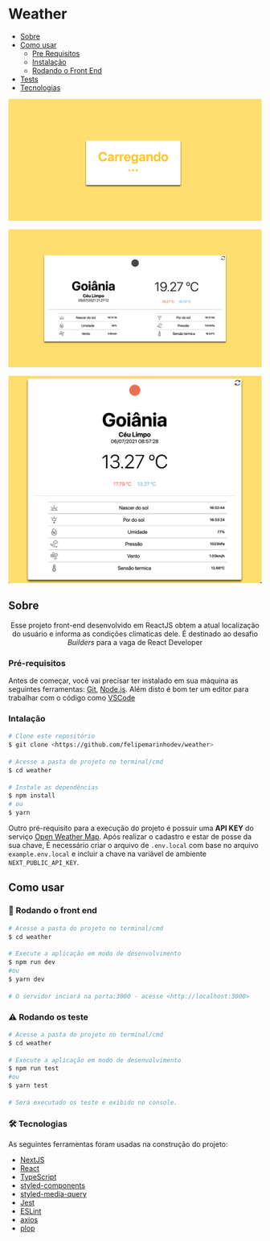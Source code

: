 # Weather
<!--ts-->
   * [Sobre](#Sobre)
   * [Como usar](#como-usar)
      * [Pre Requisitos](#pre-requisitos)
      * [Instalação](#instalacao)
      * [Rodando o Front End](#rodando-o-front-end)
   * [Tests](#testes)
   * [Tecnologias](#tecnologias)
<!--te-->

![loading page](screenshots/loading.png?raw=true)

![main page](screenshots/main.png?raw=true)

![main responsive page](screenshots/main-responsive.png?raw=true)
## Sobre

<p align="center">Esse projeto front-end desenvolvido em ReactJS obtem a atual localização do usuário e informa as condições climaticas dele. É destinado ao desafio <i>Builders</i> para a vaga de React Developer</p>

### Pré-requisitos

Antes de começar, você vai precisar ter instalado em sua máquina as seguintes ferramentas:
[Git](https://git-scm.com), [Node.js](https://nodejs.org/en/).
Além disto é bom ter um editor para trabalhar com o código como [VSCode](https://code.visualstudio.com/)

### Intalação
```bash
# Clone este repositório
$ git clone <https://github.com/felipemarinhodev/weather>

# Acesse a pasta do projeto no terminal/cmd
$ cd weather

# Instale as dependências
$ npm install
# ou
$ yarn
```

Outro pré-requisito para a execução do projeto é possuir uma __API KEY__ do serviço [Open Weather Map](https://openweathermap.org/api). Após realizar o cadastro e estar de posse da sua chave, É necessário criar o arquivo de `.env.local` com base no arquivo `example.env.local` e incluir a chave na variável de ambiente `NEXT_PUBLIC_API_KEY`.
## Como usar

### 🎲 Rodando o front end


```bash
# Acesse a pasta do projeto no terminal/cmd
$ cd weather

# Execute a aplicação em modo de desenvolvimento
$ npm run dev
#ou
$ yarn dev

# O servidor inciará na porta:3000 - acesse <http://localhost:3000>
```
### ⚠️ Rodando os teste

```bash
# Acesse a pasta do projeto no terminal/cmd
$ cd weather

# Execute a aplicação em modo de desenvolvimento
$ npm run test
#ou
$ yarn test

# Será executado os teste e exibido no console.
```

### 🛠 Tecnologias

As seguintes ferramentas foram usadas na construção do projeto:

- [NextJS](https://nextjs.org)
- [React](https://pt-br.reactjs.org/)
- [TypeScript](https://www.typescriptlang.org/)
- [styled-components](https://styled-components.com)
- [styled-media-query](https://www.npmjs.com/package/styled-media-query)
- [Jest](https://jestjs.io)
- [ESLint](https://eslint.org)
- [axios](https://axios-http.com)
- [plop](https://plopjs.com)
